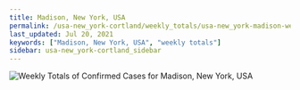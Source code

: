 ```yaml
---
title: Madison, New York, USA
permalink: /usa-new_york-cortland/weekly_totals/usa-new_york-madison-weekly_totals.html
last_updated: Jul 20, 2021
keywords: ["Madison, New York, USA", "weekly totals"]
sidebar: usa-new_york-cortland_sidebar
---
```


![Weekly Totals of Confirmed Cases for Madison, New York, USA](/covid_tracker/images/graphs/usa-new_york-madison-weekly_totals_graph.png)
